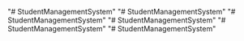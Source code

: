 "# StudentManagementSystem" 
"# StudentManagementSystem" 
"# StudentManagementSystem" 
"# StudentManagementSystem" 
"# StudentManagementSystem" 
"# StudentManagementSystem" 
